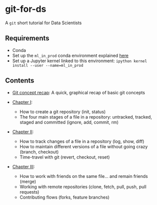 # git-for-ds

A `git` short tutorial for Data Scientists

## Requirements

* Conda
* Set up the `ml_in_prod` conda environment explained [here](https://mlinproduction.github.io/env_setup/)
* Set up a Jupyter kernel linked to this environment: `ipython kernel install --user --name=ml_in_prod`

## Contents

* [Git concept recap](Concept_recap.ipynb): A quick, graphical recap of basic git concepts

* [Chapter I](Chapter_I.ipnyb):
   - How to create a git repository (init, status)
   - The four main stages of a file in a repository: untracked, tracked, staged and committed (ignore, add, commit, rm)

* [Chapter II](Chapter_II.ipnyb): 
   - How to track changes of a file in a repository (log, show, diff)
   - How to maintain different versions of a file without going crazy (branch, checkout)
   - Time-travel with git (revert, checkout, reset)

* [Chapter III](Chapter_III.ipynb):
   - How to work with friends on the same file... and remain friends (merge)
   - Working with remote repositories (clone, fetch, pull, push, pull requests)
   - Contributing flows (forks, feature branches)
